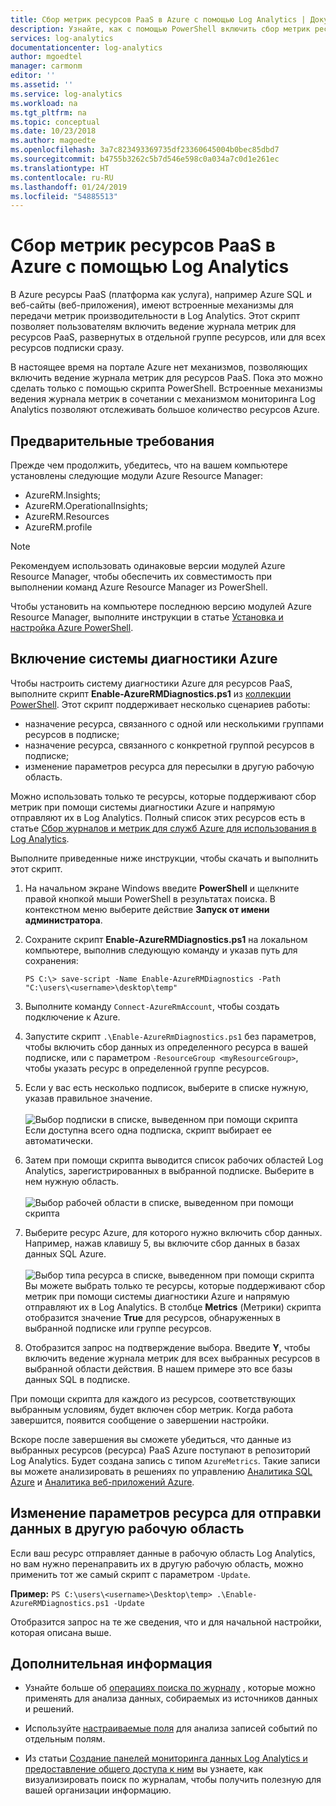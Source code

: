 ```yaml
---
title: Сбор метрик ресурсов PaaS в Azure с помощью Log Analytics | Документация Майкрософт
description: Узнайте, как с помощью PowerShell включить сбор метрик ресурсов PaaS в Azure для хранения и анализа в службе Log Analytics.
services: log-analytics
documentationcenter: log-analytics
author: mgoedtel
manager: carmonm
editor: ''
ms.assetid: ''
ms.service: log-analytics
ms.workload: na
ms.tgt_pltfrm: na
ms.topic: conceptual
ms.date: 10/23/2018
ms.author: magoedte
ms.openlocfilehash: 3a7c823493369735df23360645004b0bec85dbd7
ms.sourcegitcommit: b4755b3262c5b7d546e598c0a034a7c0d1e261ec
ms.translationtype: HT
ms.contentlocale: ru-RU
ms.lasthandoff: 01/24/2019
ms.locfileid: "54885513"
---
```

# <a name="configure-collection-of-azure-paas-resource-metrics-with-log-analytics"></a>Сбор метрик ресурсов PaaS в Azure с помощью Log Analytics

В Azure ресурсы PaaS (платформа как услуга), например Azure SQL и веб-сайты (веб-приложения), имеют встроенные механизмы для передачи метрик производительности в Log Analytics. Этот скрипт позволяет пользователям включить ведение журнала метрик для ресурсов PaaS, развернутых в отдельной группе ресурсов, или для всех ресурсов подписки сразу. 

В настоящее время на портале Azure нет механизмов, позволяющих включить ведение журнала метрик для ресурсов PaaS. Пока это можно сделать только с помощью скрипта PowerShell. Встроенные механизмы ведения журнала метрик в сочетании с механизмом мониторинга Log Analytics позволяют отслеживать большое количество ресурсов Azure. 

## <a name="prerequisites"></a>Предварительные требования
Прежде чем продолжить, убедитесь, что на вашем компьютере установлены следующие модули Azure Resource Manager:

- AzureRM.Insights;
- AzureRM.OperationalInsights;
- AzureRM.Resources
- AzureRM.profile

>[!NOTE]
>Рекомендуем использовать одинаковые версии модулей Azure Resource Manager, чтобы обеспечить их совместимость при выполнении команд Azure Resource Manager из PowerShell.
>
Чтобы установить на компьютере последнюю версию модулей Azure Resource Manager, выполните инструкции в статье [Установка и настройка Azure PowerShell](https://docs.microsoft.com/powershell/azure/azurerm/install-azurerm-ps?view=azurermps-4.4.1#update-azps).  

## <a name="enable-azure-diagnostics"></a>Включение системы диагностики Azure  
Чтобы настроить систему диагностики Azure для ресурсов PaaS, выполните скрипт **Enable-AzureRMDiagnostics.ps1** из [коллекции PowerShell](https://www.powershellgallery.com/packages/Enable-AzureRMDiagnostics/2.52).  Этот скрипт поддерживает несколько сценариев работы:
  
* назначение ресурса, связанного с одной или несколькими группами ресурсов в подписке;  
* назначение ресурса, связанного с конкретной группой ресурсов в подписке;  
* изменение параметров ресурса для пересылки в другую рабочую область.

Можно использовать только те ресурсы, которые поддерживают сбор метрик при помощи системы диагностики Azure и напрямую отправляют их в Log Analytics.  Полный список этих ресурсов есть в статье [Сбор журналов и метрик для служб Azure для использования в Log Analytics](collect-azure-metrics-logs.md). 

Выполните приведенные ниже инструкции, чтобы скачать и выполнить этот скрипт.

1.  На начальном экране Windows введите **PowerShell** и щелкните правой кнопкой мыши PowerShell в результатах поиска.  В контекстном меню выберите действие **Запуск от имени администратора**.   
2. Сохраните скрипт **Enable-AzureRMDiagnostics.ps1** на локальном компьютере, выполнив следующую команду и указав путь для сохранения:    

    ```
    PS C:\> save-script -Name Enable-AzureRMDiagnostics -Path "C:\users\<username>\desktop\temp"
    ```

3. Выполните команду `Connect-AzureRmAccount`, чтобы создать подключение к Azure.   
4. Запустите скрипт `.\Enable-AzureRmDiagnostics.ps1` без параметров, чтобы включить сбор данных из определенного ресурса в вашей подписке, или с параметром `-ResourceGroup <myResourceGroup>`, чтобы указать ресурс в определенной группе ресурсов.   
5. Если у вас есть несколько подписок, выберите в списке нужную, указав правильное значение.<br><br> ![Выбор подписки в списке, выведенном при помощи скрипта](./media/collect-azurepass-posh/script-select-subscription.png)<br> Если доступна всего одна подписка, скрипт выбирает ее автоматически.
6. Затем при помощи скрипта выводится список рабочих областей Log Analytics, зарегистрированных в выбранной подписке.  Выберите в нем нужную область.<br><br> ![Выбор рабочей области в списке, выведенном при помощи скрипта](./media/collect-azurepass-posh/script-select-workspace.png)<br> 
7. Выберите ресурс Azure, для которого нужно включить сбор данных. Например, нажав клавишу 5, вы включите сбор данных в базах данных SQL Azure.<br><br> ![Выбор типа ресурса в списке, выведенном при помощи скрипта](./media/collect-azurepass-posh/script-select-resource.png)<br>
   Вы можете выбрать только те ресурсы, которые поддерживают сбор метрик при помощи системы диагностики Azure и напрямую отправляют их в Log Analytics.  В столбце **Metrics** (Метрики) скрипта отобразится значение **True** для ресурсов, обнаруженных в выбранной подписке или группе ресурсов.    
8. Отобразится запрос на подтверждение выбора.  Введите **Y**, чтобы включить ведение журнала метрик для всех выбранных ресурсов в выбранной области действия. В нашем примере это все базы данных SQL в подписке.  

При помощи скрипта для каждого из ресурсов, соответствующих выбранным условиям, будет включен сбор метрик. Когда работа завершится, появится сообщение о завершении настройки.  

Вскоре после завершения вы сможете убедиться, что данные из выбранных ресурсов (ресурса) PaaS Azure поступают в репозиторий Log Analytics.  Будет создана запись с типом `AzureMetrics`. Такие записи вы можете анализировать в решениях по управлению [Аналитика SQL Azure](../insights/azure-sql.md) и [Аналитика веб-приложений Azure](../insights/azure-web-apps-analytics.md).   

## <a name="update-a-resource-to-send-data-to-another-workspace"></a>Изменение параметров ресурса для отправки данных в другую рабочую область
Если ваш ресурс отправляет данные в рабочую область Log Analytics, но вам нужно перенаправить их в другую рабочую область, можно применить тот же самый скрипт с параметром `-Update`.  

**Пример:** 
`PS C:\users\<username>\Desktop\temp> .\Enable-AzureRMDiagnostics.ps1 -Update`

Отобразится запрос на те же сведения, что и для начальной настройки, которая описана выше.  

## <a name="next-steps"></a>Дополнительная информация

* Узнайте больше об [операциях поиска по журналу](../log-query/log-query-overview.md) , которые можно применять для анализа данных, собираемых из источников данных и решений. 

* Используйте [настраиваемые поля](custom-fields.md) для анализа записей событий по отдельным полям.

* Из статьи [Создание панелей мониторинга данных Log Analytics и предоставление общего доступа к ним](../learn/tutorial-logs-dashboards.md) вы узнаете, как визуализировать поиск по журналам, чтобы получить полезную для вашей организации информацию.
